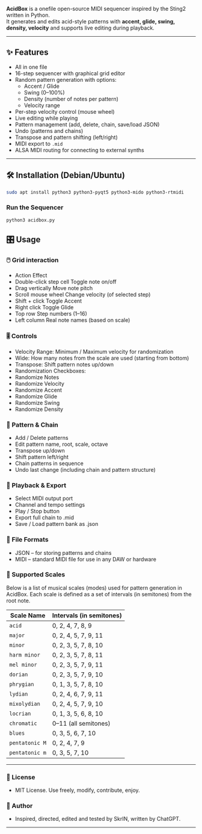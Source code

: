 **AcidBox** is a onefile open-source MIDI sequencer inspired by the Sting2 written in Python.  
It generates and edits acid-style patterns with **accent, glide, swing, density, velocity** and supports live editing during playback.  

---

## ✨ Features
- All in one file
- 16-step sequencer with graphical grid editor
- Random pattern generation with options:
  - Accent / Glide
  - Swing (0–100%)
  - Density (number of notes per pattern)
  - Velocity range
- Per-step velocity control (mouse wheel)
- Live editing while playing
- Pattern management (add, delete, chain, save/load JSON)
- Undo (patterns and chains)
- Transpose and pattern shifting (left/right)
- MIDI export to `.mid`
- ALSA MIDI routing for connecting to external synths

---

## 🛠 Installation (Debian/Ubuntu)

```bash
sudo apt install python3 python3-pyqt5 python3-mido python3-rtmidi
```
###  Run the Sequencer

```bash
python3 acidbox.py
```

## 🎛️ Usage

### 🖱️ Grid interaction
- Action	Effect
- Double-click step cell	Toggle note on/off
- Drag vertically	Move note pitch
- Scroll mouse wheel	Change velocity (of selected step)
- Shift + click	Toggle Accent
- Right click	Toggle Glide
- Top row	Step numbers (1–16)
- Left column	Real note names (based on scale)

### 🎚️ Controls
- Velocity Range: Minimum / Maximum velocity for randomization
- Wide: How many notes from the scale are used (starting from bottom)
- Transpose: Shift pattern notes up/down
- Randomization Checkboxes:
- Randomize Notes
- Randomize Velocity
- Randomize Accent
- Randomize Glide
- Randomize Swing
- Randomize Density

### 🧩 Pattern & Chain
- Add / Delete patterns
- Edit pattern name, root, scale, octave
- Transpose up/down
- Shift pattern left/right
- Chain patterns in sequence
- Undo last change (including chain and pattern structure)

### 🎵 Playback & Export
- Select MIDI output port
- Channel and tempo settings
- Play / Stop button
- Export full chain to .mid
- Save / Load pattern bank as .json

### 💾 File Formats
- JSON – for storing patterns and chains
- MIDI – standard MIDI file for use in any DAW or hardware

### 🎼 Supported Scales
Below is a list of musical scales (modes) used for pattern generation in AcidBox. Each scale is defined as a set of intervals (in semitones) from the root note.

| Scale Name       | Intervals (in semitones)   |
|------------------|----------------------------|
| `acid`           | 0, 2, 4, 7, 8, 9           |
| `major`          | 0, 2, 4, 5, 7, 9, 11       |
| `minor`          | 0, 2, 3, 5, 7, 8, 10       |
| `harm minor`     | 0, 2, 3, 5, 7, 8, 11       |
| `mel minor`      | 0, 2, 3, 5, 7, 9, 11       |
| `dorian`         | 0, 2, 3, 5, 7, 9, 10       |
| `phrygian`       | 0, 1, 3, 5, 7, 8, 10       |
| `lydian`         | 0, 2, 4, 6, 7, 9, 11       |
| `mixolydian`     | 0, 2, 4, 5, 7, 9, 10       |
| `locrian`        | 0, 1, 3, 5, 6, 8, 10       |
| `chromatic`      | 0–11 (all semitones)       |
| `blues`          | 0, 3, 5, 6, 7, 10          |
| `pentatonic M`   | 0, 2, 4, 7, 9              |
| `pentatonic m`   | 0, 3, 5, 7, 10             |
-------------------------------------------------

### 🧪 License
- MIT License. Use freely, modify, contribute, enjoy.

### 👤 Author
- Inspired, directed, edited and tested by SkrIN, written by ChatGPT.
---    
